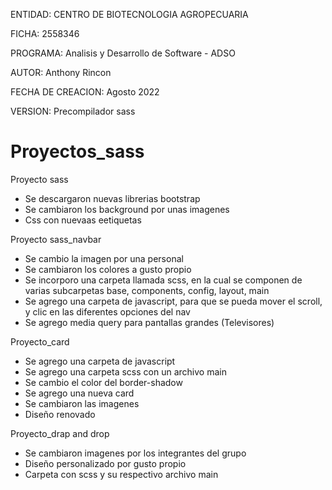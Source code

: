 ENTIDAD: CENTRO DE BIOTECNOLOGIA AGROPECUARIA

FICHA: 2558346

PROGRAMA: Analisis y Desarrollo de Software - ADSO

AUTOR: Anthony Rincon

FECHA DE CREACION: Agosto 2022

VERSION: Precompilador sass

# Proyectos_sass
Proyecto sass
- Se descargaron nuevas librerias bootstrap
- Se cambiaron los background por unas imagenes 
- Css con nuevaas eetiquetas

Proyecto sass_navbar
- Se cambio la imagen por una personal
- Se cambiaron los colores a gusto propio
- Se incorporo una carpeta llamada scss, en la cual se componen de varias subcarpetas base, components, config, layout, main
- Se agrego una carpeta de javascript, para que se pueda mover el scroll, y clic en las diferentes opciones del nav
- Se agrego media query para pantallas grandes (Televisores) 

Proyecto_card
- Se agrego una carpeta de javascript
- Se agrego una carpeta scss con un archivo main
- Se cambio el color del border-shadow
- Se agrego una nueva card
- Se cambiaron las imagenes
- Diseño renovado

Proyecto_drap and drop
- Se cambiaron imagenes por los integrantes del grupo
- Diseño personalizado por gusto propio
- Carpeta con scss y su respectivo archivo main
